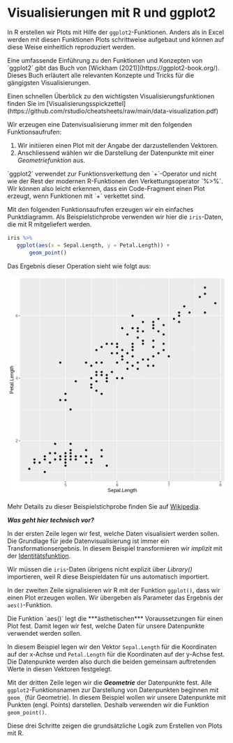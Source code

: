 # Visualisierungen mit R und ggplot2

In R erstellen wir Plots mit Hilfe der `ggplot2`-Funktionen. Anders als in Excel werden mit diesen Funktionen Plots schrittweise aufgebaut und können auf diese Weise einheitlich reproduziert werden. 

<p class="alert alert-info" markdown="1">
Eine umfassende Einführung zu den Funktionen und Konzepten von `ggplot2` gibt das Buch von [Wickham (2021)](https://ggplot2-book.org/). Dieses Buch erläutert alle relevanten Konzepte und Tricks für die gängigsten Visualisierungen. 
</p>

<p class="alert alert-info" markdown="1">
Einen schnellen Überblick zu den wichtigsten Visualisierungsfunktionen finden Sie im [Visualisierungsspickzettel](https://github.com/rstudio/cheatsheets/raw/main/data-visualization.pdf)
</p>

Wir erzeugen eine Datenvisualisierung immer mit den folgenden Funktionsaufrufen:

1. Wir initiieren einen Plot mit der Angabe der darzustellenden Vektoren.
2. Anschliessend wählen wir die Darstellung der Datenpunkte mit einer *Geometriefunktion* aus. 

<p class="alert alert-success" markdown="1">
`ggplot2` verwendet zur Funktionsverkettung den `+`-Operator und nicht wie der Rest der modernen R-Funktionen den Verkettungsoperator `%>%`. Wir können also leicht erkennen, dass ein Code-Fragment einen Plot erzeugt, wenn Funktionen mit `+` verkettet sind.
</p>

Mit den folgenden Funktionsaufrufen erzeugen wir ein einfaches Punktdiagramm. Als Beispielstichprobe verwenden wir hier die `iris`-Daten, die mit R mitgeliefert werden. 

```R
iris %>%
   ggplot(aes(x = Sepal.Length, y = Petal.Length)) + 
       geom_point()
```

Das Ergebnis dieser Operation sieht wie folgt aus: 

<img src="https://github.com/dxiai/ct-resourcen/blob/main/bilder/visualisierung/iris_points.png?raw=true" width="600" alt="Punktdiagramm der iris-Daten">

Mehr Details zu dieser Beispielstichprobe finden Sie auf [Wikipedia](https://en.wikipedia.org/wiki/Iris_flower_data_set).

***Was geht hier technisch vor?***

In der ersten Zeile legen wir fest, welche Daten visualisiert werden sollen. Die Grundlage für jede Datenvisualisierung ist immer ein Transformationsergebnis. In diesem Beispiel transformieren wir *implizit* mit der [Identitätsfunktion](https://moodle.zhaw.ch/mod/page/view.php?id=544805). 

Wir müssen die `iris`-Daten übrigens nicht explizit über *Library()* importieren, weil R diese Beispieldaten für uns automatisch importiert.

In der zweiten Zeile signalisieren wir R mit der Funktion `ggplot()`, dass wir einen Plot erzeugen wollen. Wir übergeben als Parameter das Ergebnis der `aes()`-Funktion. 

<p class="alert alert-info" markdown="1">
Die Funktion `aes()` legt die ***ästhetischen*** Voraussetzungen für einen Plot fest. Damit legen wir fest, welche Daten für unsere Datenpunkte verwendet werden sollen.
</p>

In diesem Beispiel legen wir den Vektor `Sepal.Length` für die Koordinaten auf der x-Achse und `Petal.Length` für die Koordinaten auf der y-Achse fest. Die Datenpunkte werden also durch die beiden gemeinsam auftretenden Werte in diesen Vektoren festgelegt.

Mit der dritten Zeile legen wir die ***Geometrie*** der Datenpunkte fest. Alle `ggplot2`-Funktionsnamen zur Darstellung von Datenpunkten beginnen mit `geom_` (für Geometrie). In diesem Beispiel wollen wir unsere Datenpunkte mit Punkten (engl. Points) darstellen. Deshalb verwenden wir die Funktion `geom_point()`.

Diese drei Schritte zeigen die grundsätzliche Logik zum Erstellen von Plots mit R.  

